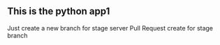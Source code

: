 ## This is the python app1
Just create a new branch for stage server
Pull Request create for stage branch
